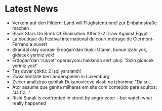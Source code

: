 # Latest News
-  Verkehr auf den Fildern: Land will Flughafentunnel zur Einbahnstraße machen
-  Black Stars On Brink Of Elimination After 2-2 Draw Against Egypt
-  La boutique du Festival international du court métrage de Clermont-Ferrand a ouvert
-  Skandal olay sonrası Erdoğan'dan tepki: Utanın, bunun izahı yok, gidecek yeriniz yok!
-  Erdoğan'dan 'rüşvet' operasyonu hakkında sert çıkış: 'Sizin gidecek yeriniz yok!'
-  Taş duvar çöktü: 2 işçi yaralandı!
-  Zwischenfälle bei Länderspielen in Luxemburg
-  Zvicer analizirao gubitak Đukanovićeve vlasti na izborima: "Da su...
-  Ator assume que ganha milhares em site com conteúdo para adultos: "Já fiz..."
-  Rishi Sunak is confronted in street by angry voter – but watch what really happened
